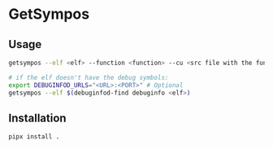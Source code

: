 # GetSympos

## Usage

```sh
getsympos --elf <elf> --function <function> --cu <src file with the function definition>

# if the elf doesn't have the debug symbols:
export DEBUGINFOD_URLS="<URL>:<PORT>" # Optional
getsympos --elf $(debuginfod-find debuginfo <elf>) 
```

## Installation

```
pipx install .
```
